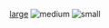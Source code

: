 [large](https://user-images.githubusercontent.com/104359958/195460985-40fe7214-4675-4931-a2e3-068a9cb34699.png)
![medium](https://user-images.githubusercontent.com/104359958/195460986-57baf804-be8d-4df3-8671-10954321f358.png)
![small](https://user-images.githubusercontent.com/104359958/195460988-7803bae4-7137-4df5-aeb7-32b57a3c8f1c.png)
